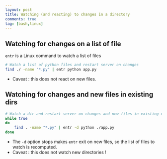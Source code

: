 ```yaml
---
layout: post
title: Watching (and reacting) to changes in a directory
comments: true
tag: [bash,linux]
---
```


## Watching for changes on a list of file

`entr` is a Linux command to watch a list of files

```bash
# Watch a list of python files and restart server on changes
find ./ -name "*.py" | entr python app.py
```

- Caveat : this does not react on new files.

## Watching for changes and new files in existing dirs

```bash
# Watch a dir and restart server on changes and new files in existing dirs
while true
do 
    find . -name "*.py" | entr -d python ./app.py 
done
```

- The `-d` option stops makes `entr` exit on new files, so the list of files to watch is recomputed.
- Caveat : this does not watch new directories !
